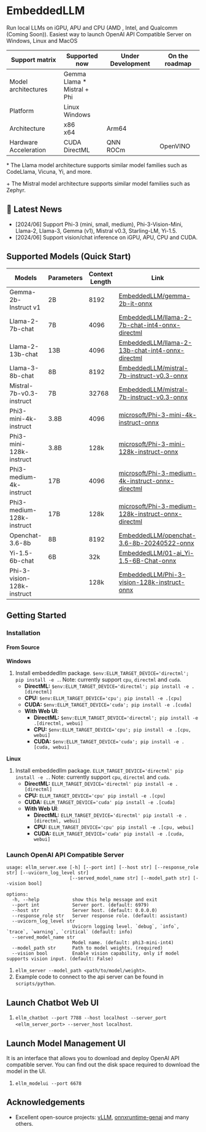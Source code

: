 # EmbeddedLLM

Run local LLMs on iGPU, APU and CPU (AMD , Intel, and Qualcomm (Coming Soon)).
Easiest way to launch OpenAI API Compatible Server on Windows, Linux and MacOS

| Support matrix        | Supported now                                       | Under Development | On the roadmap |
| --------------------- | --------------------------------------------------- | ----------------- | -------------- |
| Model architectures   | Gemma <br/> Llama \* <br/> Mistral + <br/>Phi <br/> |                   |                |
| Platform              | Linux <br/> Windows                                 |                   |                |
| Architecture          | x86 <br/> x64 <br/>                                 | Arm64             |                |
| Hardware Acceleration | CUDA<br/>DirectML<br/>                              | QNN <br/> ROCm    | OpenVINO       |

\* The Llama model architecture supports similar model families such as CodeLlama, Vicuna, Yi, and more.

\+ The Mistral model architecture supports similar model families such as Zephyr.

## 🚀 Latest News

- [2024/06] Support Phi-3 (mini, small, medium), Phi-3-Vision-Mini, Llama-2, Llama-3, Gemma (v1), Mistral v0.3, Starling-LM, Yi-1.5.
- [2024/06] Support vision/chat inference on iGPU, APU, CPU and CUDA.

## Supported Models (Quick Start)

| Models | Parameters | Context Length | Link |
| --- | --- | --- | --- |
| Gemma-2b-Instruct v1 | 2B | 8192 | [EmbeddedLLM/gemma-2b-it-onnx](https://huggingface.co/EmbeddedLLM/gemma-2b-it-onnx) |
| Llama-2-7b-chat | 7B | 4096 | [EmbeddedLLM/llama-2-7b-chat-int4-onnx-directml](https://huggingface.co/EmbeddedLLM/llama-2-7b-chat-int4-onnx-directml) |
| Llama-2-13b-chat | 13B | 4096 | [EmbeddedLLM/llama-2-13b-chat-int4-onnx-directml](https://huggingface.co/EmbeddedLLM/llama-2-13b-chat-int4-onnx-directml) |
| Llama-3-8b-chat | 8B | 8192 | [EmbeddedLLM/mistral-7b-instruct-v0.3-onnx](https://huggingface.co/EmbeddedLLM/mistral-7b-instruct-v0.3-onnx) |
| Mistral-7b-v0.3-instruct | 7B | 32768 | [EmbeddedLLM/mistral-7b-instruct-v0.3-onnx](https://huggingface.co/EmbeddedLLM/mistral-7b-instruct-v0.3-onnx) |
| Phi3-mini-4k-instruct | 3.8B | 4096 | [microsoft/Phi-3-mini-4k-instruct-onnx](https://huggingface.co/microsoft/Phi-3-mini-4k-instruct-onnx) |
| Phi3-mini-128k-instruct | 3.8B | 128k | [microsoft/Phi-3-mini-128k-instruct-onnx](https://huggingface.co/microsoft/Phi-3-mini-128k-instruct-onnx) |
| Phi3-medium-4k-instruct | 17B | 4096 | [microsoft/Phi-3-medium-4k-instruct-onnx-directml](https://huggingface.co/microsoft/Phi-3-medium-4k-instruct-onnx-directml) |
| Phi3-medium-128k-instruct | 17B | 128k | [microsoft/Phi-3-medium-128k-instruct-onnx-directml](https://huggingface.co/microsoft/Phi-3-medium-128k-instruct-onnx-directml) |
| Openchat-3.6-8b | 8B | 8192 | [EmbeddedLLM/openchat-3.6-8b-20240522-onnx](https://huggingface.co/EmbeddedLLM/openchat-3.6-8b-20240522-onnx) |
| Yi-1.5-6b-chat | 6B | 32k | [EmbeddedLLM/01-ai_Yi-1.5-6B-Chat-onnx](https://huggingface.co/EmbeddedLLM/01-ai_Yi-1.5-6B-Chat-onnx) |
| Phi-3-vision-128k-instruct | | 128k | [EmbeddedLLM/Phi-3-vision-128k-instruct-onnx](https://huggingface.co/EmbeddedLLM/Phi-3-vision-128k-instruct-onnx/tree/main/onnx/cpu_and_mobile/cpu-int4-rtn-block-32-acc-level-4) |


## Getting Started

### Installation

#### From Source

**Windows**

1. Install embeddedllm package. `$env:ELLM_TARGET_DEVICE='directml'; pip install -e .`. Note: currently support `cpu`, `directml` and `cuda`.
   - **DirectML:** `$env:ELLM_TARGET_DEVICE='directml'; pip install -e .[directml]`
   - **CPU:** `$env:ELLM_TARGET_DEVICE='cpu'; pip install -e .[cpu]`
   - **CUDA:** `$env:ELLM_TARGET_DEVICE='cuda'; pip install -e .[cuda]`
   - **With Web UI**:
     - **DirectML:** `$env:ELLM_TARGET_DEVICE='directml'; pip install -e .[directml, webui]`
     - **CPU:** `$env:ELLM_TARGET_DEVICE='cpu'; pip install -e .[cpu, webui]`
     - **CUDA:** `$env:ELLM_TARGET_DEVICE='cuda'; pip install -e .[cuda, webui]`

**Linux**

1. Install embeddedllm package. `ELLM_TARGET_DEVICE='directml' pip install -e .`. Note: currently support `cpu`, `directml` and `cuda`.
   - **DirectML:** `ELLM_TARGET_DEVICE='directml' pip install -e .[directml]`
   - **CPU:** `ELLM_TARGET_DEVICE='cpu' pip install -e .[cpu]`
   - **CUDA:** `ELLM_TARGET_DEVICE='cuda' pip install -e .[cuda]`
   - **With Web UI**:
     - **DirectML:** `ELLM_TARGET_DEVICE='directml' pip install -e .[directml, webui]`
     - **CPU:** `ELLM_TARGET_DEVICE='cpu' pip install -e .[cpu, webui]`
     - **CUDA:** `ELLM_TARGET_DEVICE='cuda' pip install -e .[cuda, webui]`

### Launch OpenAI API Compatible Server

```
usage: ellm_server.exe [-h] [--port int] [--host str] [--response_role str] [--uvicorn_log_level str]
                       [--served_model_name str] [--model_path str] [--vision bool]

options:
  -h, --help            show this help message and exit
  --port int            Server port. (default: 6979)
  --host str            Server host. (default: 0.0.0.0)
  --response_role str   Server response role. (default: assistant)
  --uvicorn_log_level str
                        Uvicorn logging level. `debug`, `info`, `trace`, `warning`, `critical` (default: info)
  --served_model_name str
                        Model name. (default: phi3-mini-int4)
  --model_path str      Path to model weights. (required)
  --vision bool         Enable vision capability, only if model supports vision input. (default: False)
```

1. `ellm_server --model_path <path/to/model/weight>`.
2. Example code to connect to the api server can be found in `scripts/python`.

## Launch Chatbot Web UI

1. `ellm_chatbot --port 7788 --host localhost --server_port <ellm_server_port> --server_host localhost`.

## Launch Model Management UI
It is an interface that allows you to download and deploy OpenAI API compatible server.
You can find out the disk space required to download the model in the UI.

1. `ellm_modelui --port 6678`

## Acknowledgements

- Excellent open-source projects: [vLLM](https://github.com/vllm-project/vllm.git), [onnxruntime-genai](https://github.com/microsoft/onnxruntime-genai.git) and many others.